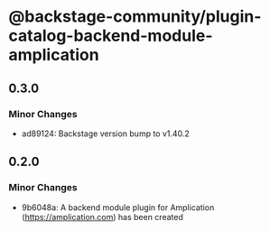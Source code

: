 # @backstage-community/plugin-catalog-backend-module-amplication

## 0.3.0

### Minor Changes

- ad89124: Backstage version bump to v1.40.2

## 0.2.0

### Minor Changes

- 9b6048a: A backend module plugin for Amplication (https://amplication.com) has been created
